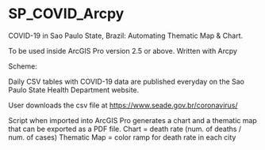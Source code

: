 # SP_COVID_Arcpy

COVID-19 in Sao Paulo State, Brazil: Automating Thematic Map & Chart.

To be used inside ArcGIS Pro version 2.5 or above. 
Written with Arcpy

Scheme:

Daily CSV tables with COVID-19 data are published everyday on the Sao Paulo State Health Department website.

User downloads the csv file at https://www.seade.gov.br/coronavirus/

Script when imported into ArcGIS Pro generates a chart and a thematic map that can be exported as a PDF file.
Chart = death rate (num. of deaths / num. of cases)
Thematic Map = color ramp for death rate in each city
